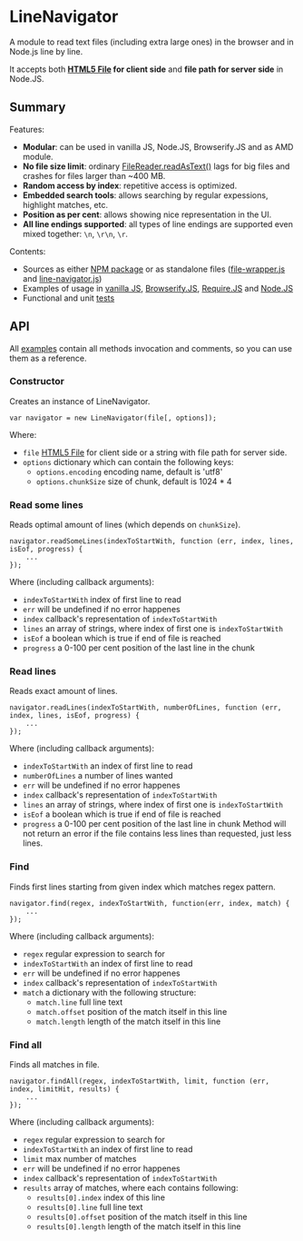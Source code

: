 # LineNavigator
A module to read text files (including extra large ones) in the browser and in Node.js line by line.

It accepts both **[HTML5 File](https://developer.mozilla.org/en-US/docs/Using_files_from_web_applications) for client side** and **file path for server side** in Node.JS.

## Summary
Features:
- **Modular**: can be used in vanilla JS, Node.JS, Browserify.JS and as AMD module.
- **No file size limit**: ordinary [FileReader.readAsText()](https://developer.mozilla.org/en-US/docs/Web/API/FileReader.readAsText) lags for big files and crashes for files larger than ~400 MB.
- **Random access by index**: repetitive access is optimized.
- **Embedded search tools**: allows searching by regular expessions, highlight matches, etc.
- **Position as per cent**: allows showing nice representation in the UI.
- **All line endings supported**: all types of line endings are supported even mixed together: `\n`, `\r\n`, `\r`.

Contents:
- Sources as either [NPM package](https://www.npmjs.com/package/line-navigator) or as standalone files ([file-wrapper.js](https://github.com/anpur/line-navigator/blob/master/file-wrapper.js) and [line-navigator.js](https://github.com/anpur/line-navigator/blob/master/line-navigator.js))
- Examples of usage in [vanilla JS](https://github.com/anpur/line-navigator/tree/master/examples/client-vanilla), [Browserify.JS](https://github.com/anpur/line-navigator/tree/master/examples/client-browserify), [Require.JS](https://github.com/anpur/line-navigator/tree/master/examples/client-amd-require-js) and [Node.JS](https://github.com/anpur/line-navigator/tree/master/examples/server-node)
- Functional and unit [tests](https://github.com/anpur/line-navigator/tree/master/tests)

## API
All [examples](https://github.com/anpur/line-navigator/tree/master/examples) contain all methods invocation and comments, so you can use them as a reference.

### Constructor
Creates an instance of LineNavigator.
```
var navigator = new LineNavigator(file[, options]);
```
Where:
- `file` [HTML5 File](https://developer.mozilla.org/en-US/docs/Using_files_from_web_applications) for client side or a string with file path for server side.
- `options` dictionary which can contain the following keys:
    - `options.encoding` encoding name, default is 'utf8'
	- `options.chunkSize` size of chunk, default is 1024 * 4

### Read some lines
Reads optimal amount of lines (which depends on `chunkSize`). 
```
navigator.readSomeLines(indexToStartWith, function (err, index, lines, isEof, progress) {
	...
});
```
Where (including callback arguments):
- `indexToStartWith` index of first line to read
- `err` will be undefined if no error happenes
- `index` callback's representation of `indexToStartWith`
- `lines` an array of strings, where index of first one is `indexToStartWith`
- `isEof` a boolean which is true if end of file is reached
- `progress` a 0-100 per cent position of the last line in the chunk  

### Read lines
Reads exact amount of lines.
```
navigator.readLines(indexToStartWith, numberOfLines, function (err, index, lines, isEof, progress) {
	...
});
```
Where (including callback arguments):
- `indexToStartWith` an index of first line to read
- `numberOfLines` a number of lines wanted
- `err` will be undefined if no error happenes
- `index` callback's representation of `indexToStartWith`
- `lines` an array of strings, where index of first one is `indexToStartWith`
- `isEof` a boolean which is true if end of file is reached
- `progress` a 0-100 per cent position of the last line in chunk
Method will not return an error if the file contains less lines than requested, just less lines.

### Find
Finds first lines starting from given index which matches regex pattern.
```
navigator.find(regex, indexToStartWith, function(err, index, match) {
	...
});
```
Where (including callback arguments):
- `regex` regular expression to search for
- `indexToStartWith` an index of first line to read
- `err` will be undefined if no error happenes
- `index` callback's representation of `indexToStartWith`
- `match` a dictionary with the following structure:
    - `match.line` full line text
	- `match.offset` position of the match itself in this line
	- `match.length` length of the match itself in this line

### Find all
Finds all matches in file.
```
navigator.findAll(regex, indexToStartWith, limit, function (err, index, limitHit, results) {
	...
});
```
Where (including callback arguments):
- `regex` regular expression to search for
- `indexToStartWith` an index of first line to read
- `limit` max number of matches
- `err` will be undefined if no error happenes
- `index` callback's representation of `indexToStartWith`
- `results` array of matches, where each contains following:
    - `results[0].index` index of this line
	- `results[0].line` full line text
	- `results[0].offset` position of the match itself in this line
	- `results[0].length` length of the match itself in this line